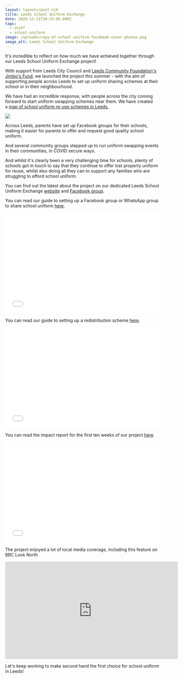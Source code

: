 ```yaml
---
layout: layouts/post.njk
title: Leeds School Uniform Exchange
date: 2020-11-11T10:23:05.896Z
tags:
  - stuff
  - school-uniform
image: /uploads/copy-of-school-uniform-facebook-cover-photos.png
image_alt: Leeds School Uniform Exchange
---
```


It's incredible to reflect on how much we have achieved together through our Leeds School Uniform Exchange project!

With support from Leeds City Council and [Leeds Community Foundation's Jimbo's Fund](https://leedscf.org.uk/), we launched the project this summer - with the aim of supporting people across Leeds to set up uniform sharing schemes at their school or in their neighbourhood.

We have had an incredible response, with people across the city coming forward to start uniform swapping schemes near them. We have created a [map of school uniform re-use schemes in Leeds.](https://leedsuniformexchange.org.uk/map/)

![](/uploads/lsue-website.png)

Across Leeds, parents have set up Facebook groups for their schools, making it easier for parents to offer and request good quality school uniform.

And several community groups stepped up to run uniform swapping events in their communities, in COVID secure ways.

And whilst it's clearly been a very challenging time for schools, plenty of schools got in touch to say that they continue to offer lost property uniform for reuse, whilst also doing all they can to support any families who are struggling to afford school uniform.

You can find out the latest about the project on our dedicated Leeds School Uniform Exchange [website](https://leedsuniformexchange.org.uk/) and [Facebook group](https://www.facebook.com/groups/603050533660854/).

You can read our guide to setting up a Facebook group or WhatsApp group to share school uniform [here](https://issuu.com/zerowasteleeds/docs/how_to_guide_-_facebook_or_whatsapp__6_).

<iframe allow="fullscreen" style="border:none;width:100%;height:326px;" src="//e.issuu.com/embed.html?d=how_to_guide_-_facebook_or_whatsapp__6_&hideIssuuLogo=true&u=zerowasteleeds"></iframe>

You can read our guide to setting up a redistribution scheme [here](https://issuu.com/zerowasteleeds/docs/school_community_group_or_involved_parent).

<iframe allowfullscreen="true" allow="fullscreen" style="border:none;width:100%;height:326px;" src="//e.issuu.com/embed.html?d=school_community_group_or_involved_parent&hideIssuuLogo=true&u=zerowasteleeds"></iframe>

You can read the impact report for the first ten weeks of our project [here](https://issuu.com/zerowasteleeds/docs/impact_report_-_leeds_school_uniform_exchange).

<iframe allow="fullscreen" style="border:none;width:100%;height:326px;" src="//e.issuu.com/embed.html?d=impact_report_-_leeds_school_uniform_exchange&hideIssuuLogo=true&u=zerowasteleeds"></iframe>

The project enjoyed a lot of local media coverage, including this feature on BBC Look North

<iframe width="560" height="315" src="https://www.youtube.com/embed/RuyCriaVWlU" frameborder="0" allow="accelerometer; autoplay; clipboard-write; encrypted-media; gyroscope; picture-in-picture" allowfullscreen></iframe>

Let's keep working to make second hand the first choice for school uniform in Leeds!
